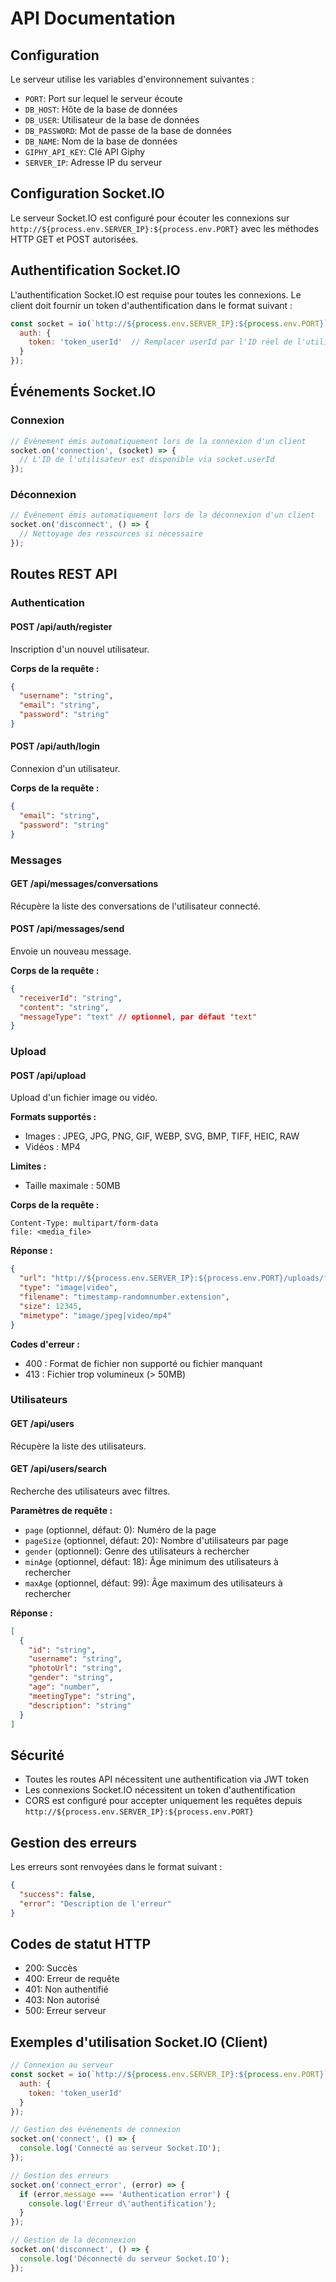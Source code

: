 # API Documentation

## Configuration

Le serveur utilise les variables d'environnement suivantes :
- `PORT`: Port sur lequel le serveur écoute
- `DB_HOST`: Hôte de la base de données
- `DB_USER`: Utilisateur de la base de données
- `DB_PASSWORD`: Mot de passe de la base de données
- `DB_NAME`: Nom de la base de données
- `GIPHY_API_KEY`: Clé API Giphy
- `SERVER_IP`: Adresse IP du serveur

## Configuration Socket.IO

Le serveur Socket.IO est configuré pour écouter les connexions sur `http://${process.env.SERVER_IP}:${process.env.PORT}` avec les méthodes HTTP GET et POST autorisées.

## Authentification Socket.IO

L'authentification Socket.IO est requise pour toutes les connexions. Le client doit fournir un token d'authentification dans le format suivant :

```javascript
const socket = io(`http://${process.env.SERVER_IP}:${process.env.PORT}`, {
  auth: {
    token: 'token_userId'  // Remplacer userId par l'ID réel de l'utilisateur
  }
});
```

## Événements Socket.IO

### Connexion

```javascript
// Événement émis automatiquement lors de la connexion d'un client
socket.on('connection', (socket) => {
  // L'ID de l'utilisateur est disponible via socket.userId
});
```

### Déconnexion

```javascript
// Événement émis automatiquement lors de la déconnexion d'un client
socket.on('disconnect', () => {
  // Nettoyage des ressources si nécessaire
});
```

## Routes REST API

### Authentication

#### POST /api/auth/register
Inscription d'un nouvel utilisateur.

**Corps de la requête :**
```json
{
  "username": "string",
  "email": "string",
  "password": "string"
}
```

#### POST /api/auth/login
Connexion d'un utilisateur.

**Corps de la requête :**
```json
{
  "email": "string",
  "password": "string"
}
```

### Messages

#### GET /api/messages/conversations
Récupère la liste des conversations de l'utilisateur connecté.

#### POST /api/messages/send
Envoie un nouveau message.

**Corps de la requête :**
```json
{
  "receiverId": "string",
  "content": "string",
  "messageType": "text" // optionnel, par défaut "text"
}
```

### Upload

#### POST /api/upload
Upload d'un fichier image ou vidéo.

**Formats supportés :**
- Images : JPEG, JPG, PNG, GIF, WEBP, SVG, BMP, TIFF, HEIC, RAW
- Vidéos : MP4

**Limites :**
- Taille maximale : 50MB

**Corps de la requête :**
```
Content-Type: multipart/form-data
file: <media_file>
```

**Réponse :**
```json
{
  "url": "http://${process.env.SERVER_IP}:${process.env.PORT}/uploads/filename.jpg",
  "type": "image|video",
  "filename": "timestamp-randomnumber.extension",
  "size": 12345,
  "mimetype": "image/jpeg|video/mp4"
}
```

**Codes d'erreur :**
- 400 : Format de fichier non supporté ou fichier manquant
- 413 : Fichier trop volumineux (> 50MB)

### Utilisateurs

#### GET /api/users
Récupère la liste des utilisateurs.

#### GET /api/users/search
Recherche des utilisateurs avec filtres.

**Paramètres de requête :**
- `page` (optionnel, défaut: 0): Numéro de la page
- `pageSize` (optionnel, défaut: 20): Nombre d'utilisateurs par page
- `gender` (optionnel): Genre des utilisateurs à rechercher
- `minAge` (optionnel, défaut: 18): Âge minimum des utilisateurs à rechercher
- `maxAge` (optionnel, défaut: 99): Âge maximum des utilisateurs à rechercher

**Réponse :**
```json
[
  {
    "id": "string",
    "username": "string",
    "photoUrl": "string",
    "gender": "string",
    "age": "number",
    "meetingType": "string",
    "description": "string"
  }
]
```

## Sécurité

- Toutes les routes API nécessitent une authentification via JWT token
- Les connexions Socket.IO nécessitent un token d'authentification
- CORS est configuré pour accepter uniquement les requêtes depuis `http://${process.env.SERVER_IP}:${process.env.PORT}`

## Gestion des erreurs

Les erreurs sont renvoyées dans le format suivant :

```json
{
  "success": false,
  "error": "Description de l'erreur"
}
```

## Codes de statut HTTP

- 200: Succès
- 400: Erreur de requête
- 401: Non authentifié
- 403: Non autorisé
- 500: Erreur serveur

## Exemples d'utilisation Socket.IO (Client)

```javascript
// Connexion au serveur
const socket = io(`http://${process.env.SERVER_IP}:${process.env.PORT}`, {
  auth: {
    token: 'token_userId'
  }
});

// Gestion des événements de connexion
socket.on('connect', () => {
  console.log('Connecté au serveur Socket.IO');
});

// Gestion des erreurs
socket.on('connect_error', (error) => {
  if (error.message === 'Authentication error') {
    console.log('Erreur d\'authentification');
  }
});

// Gestion de la déconnexion
socket.on('disconnect', () => {
  console.log('Déconnecté du serveur Socket.IO');
});
